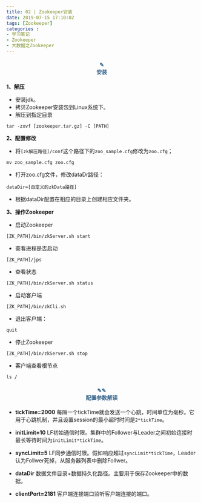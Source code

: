 ```yaml
---
title: 02 | Zookeeper安装
date: 2019-07-15 17:10:02
tags: [Zookeeper]
categories :
- 学习笔记
- Zookeeper
- 大数据之Zookeeper
---
```


#### <center><font color = "#36648B">✎</font><br/><font color = "#36648B">安装</font></center>
**1、解压**
- 安装jdk。
- 拷贝Zookeeper安装包到Linux系统下。
- 解压到指定目录
 ```
 tar -zxvf [zookeeper.tar.gz] -C [PATH]
 ```
 
**2、配置修改**
- 将`[zk解压路径]/conf`这个路径下的`zoo_sample.cfg`修改为`zoo.cfg`；
```
mv zoo_sample.cfg zoo.cfg
```

- 打开zoo.cfg文件，修改dataDr路径：
```
dataDir=[自定义的zkData路径]
```
- 根据dataDir配置在相应的目录上创建相应文件夹。

**3、操作Zookeeper**
- 启动Zookeeper
```
[ZK_PATH]/bin/zkServer.sh start
```

- 查看进程是否启动
```
[ZK_PATH]/jps
```

- 查看状态
```
[ZK_PATH]/bin/zkServer.sh status
```

- 启动客户端
```
[ZK_PATH]/bin/zkCli.sh
```

- 退出客户端：
```
quit
```

- 停止Zookeeper
```
[ZK_PATH]/bin/zkServer.sh stop
```

- 客户端查看根节点
```
ls /
```

#### <center><font color = "#36648B">✎✎</font><br/><font color = "#36648B">配置参数解读</font></center>
- **tickTime=2000**
每隔一个tickTime就会发送一个心跳，时间单位为毫秒。它用于心跳机制，并且设置session的最小超时时间是`2*tickTime`。

- **initLimit=10**
LF初始通信时限。集群中的Follower与Leader之间初始连接时最长等待时间为`initLimit*tickTime`。

- **syncLimit=5**
LF同步通信时限。假如响应超过`syncLimit*tickTime`，Leader认为Follwer死掉，从服务器列表中删除Follwer。

- **dataDir**
数据文件目录+数据持久化路径。主要用于保存Zookeeper中的数据。

- **clientPort=2181**
客户端连接端口监听客户端连接的端口。



